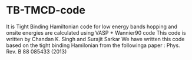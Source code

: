 # TB-TMCD-code
 It is Tight Binding Hamiltonian code for low energy bands
 hopping and onsite energies are calculated using VASP + Wannier90 code
 This code is written by Chandan K. Singh and Surajit Sarkar
 We have written this code based on the tight binding Hamilonian from the followinga paper : Phys. Rev. B 88 085433 (2013)
